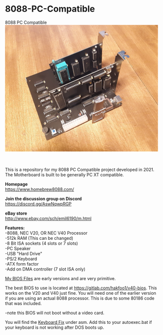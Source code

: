 # 8088-PC-Compatible
8088 PC Compatible
![alt text](/images/20211027_110916.jpg)

\
\
This is a repository for my 8088 PC Compatible project developed in 2021. The Motherboard is built to be generally PC XT compatible.

**Homepage**\
https://www.homebrew8088.com/

**Join the discussion group on Discord**\
https://discord.gg/AswNqwpRGP

**eBay store**\
http://www.ebay.com/sch/emil6190/m.html

**Features:**\
-8088, NEC V20, OR NEC V40 Processor\
-512k RAM (This can be changed)\
-8 Bit ISA sockets (4 slots or 7 slots)\
-PC Speaker\
-USB "Hard Drive"\
-PS/2 Keyboard\
-ATX form factor\
-Add on DMA controller (7 slot ISA only) 

[My BIOS Files](https://github.com/homebrew8088/8088-PC-Compatible/tree/main/bios) are early versions and are very primitive.

The best BIOS to use is located at https://gitlab.com/hakfoo1/v40-bios. This works on the V20 and V40 just fine. You will need one of the earlier version if you are using an actual 8088 processor. This is due to some 80186 code that was included.

-note this BIOS will not boot without a video card.

You will find the [Keyboard Fix](https://github.com/homebrew8088/8088-PC-Compatible/tree/main/asm/keyboard%20fix) under asm. Add this to your autoexec.bat if your keyboard is not working after DOS boots up.




